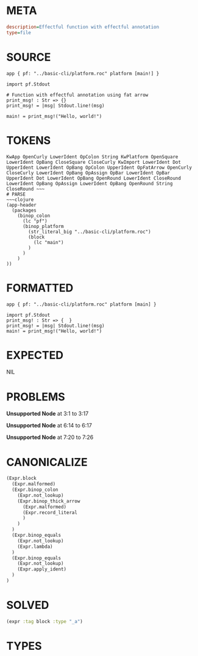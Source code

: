 # META
~~~ini
description=Effectful function with effectful annotation
type=file
~~~
# SOURCE
~~~roc
app { pf: "../basic-cli/platform.roc" platform [main!] }

import pf.Stdout

# Function with effectful annotation using fat arrow
print_msg! : Str => {}
print_msg! = |msg| Stdout.line!(msg)

main! = print_msg!("Hello, world!")
~~~
# TOKENS
~~~text
KwApp OpenCurly LowerIdent OpColon String KwPlatform OpenSquare LowerIdent OpBang CloseSquare CloseCurly KwImport LowerIdent Dot UpperIdent LowerIdent OpBang OpColon UpperIdent OpFatArrow OpenCurly CloseCurly LowerIdent OpBang OpAssign OpBar LowerIdent OpBar UpperIdent Dot LowerIdent OpBang OpenRound LowerIdent CloseRound LowerIdent OpBang OpAssign LowerIdent OpBang OpenRound String CloseRound ~~~
# PARSE
~~~clojure
(app-header
  (packages
    (binop_colon
      (lc "pf")
      (binop_platform
        (str_literal_big "../basic-cli/platform.roc")
        (block
          (lc "main")
        )
      )
    )
))
~~~
# FORMATTED
~~~roc
app { pf: "../basic-cli/platform.roc" platform [main] }

import pf.Stdout
print_msg! : Str => {  }
print_msg! = |msg| Stdout.line!(msg)
main! = print_msg!("Hello, world!")
~~~
# EXPECTED
NIL
# PROBLEMS
**Unsupported Node**
at 3:1 to 3:17

**Unsupported Node**
at 6:14 to 6:17

**Unsupported Node**
at 7:20 to 7:26

# CANONICALIZE
~~~clojure
(Expr.block
  (Expr.malformed)
  (Expr.binop_colon
    (Expr.not_lookup)
    (Expr.binop_thick_arrow
      (Expr.malformed)
      (Expr.record_literal
      )
    )
  )
  (Expr.binop_equals
    (Expr.not_lookup)
    (Expr.lambda)
  )
  (Expr.binop_equals
    (Expr.not_lookup)
    (Expr.apply_ident)
  )
)
~~~
# SOLVED
~~~clojure
(expr :tag block :type "_a")
~~~
# TYPES
~~~roc
~~~
